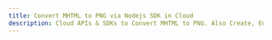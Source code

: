 ---title: Convert MHTML to PNG via Nodejs SDK in Clouddescription: Cloud APIs & SDKs to Convert MHTML to PNG. Also Create, Edit & Render Microsoft Word & OpenOffice documents in the Cloud.---